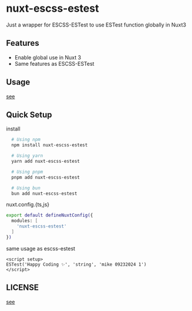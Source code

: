 # nuxt-escss-estest
Just a wrapper for ESCSS-ESTest to use ESTest function globally in Nuxt3

## Features
-  Enable global use in Nuxt 3
-  Same features as ESCSS-ESTest

## Usage

[see](<https://www.npmjs.com/package/escss-estest>)

## Quick Setup

install

```bash
  # Using npm
  npm install nuxt-escss-estest

  # Using yarn
  yarn add nuxt-escss-estest

  # Using pnpm
  pnpm add nuxt-escss-estest

  # Using bun
  bun add nuxt-escss-estest
```

nuxt.config.{ts,js}

```bash
export default defineNuxtConfig({
  modules: [
    'nuxt-escss-estest'
  ]
})
```

same usage as escss-estest

```vue
<script setup>
ESTest('Happy Coding ✨', 'string', 'mike 09232024 1')
</script>
```

## LICENSE
[see](https://github.com/ESCSS-labs/ESCSS-ESTest?tab=License-1-ov-file)
